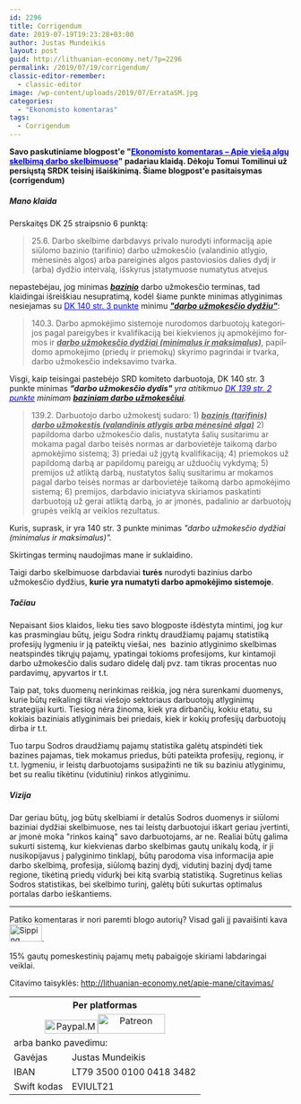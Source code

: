 ```yaml
---
id: 2296
title: Corrigendum
date: 2019-07-19T19:23:28+03:00
author: Justas Mundeikis
layout: post
guid: http://lithuanian-economy.net/?p=2296
permalink: /2019/07/19/corrigendum/
classic-editor-remember:
  - classic-editor
image: /wp-content/uploads/2019/07/ErrataSM.jpg
categories:
  - "Ekonomisto komentaras"
tags:
  - Corrigendum
---
```

<strong>Savo paskutiniame blogpost'e "<a href="http://lithuanian-economy.net/2019/07/17/ekonomisto-komentaras-apie-viesa-algu-skelbima-darbo-skelbimuose/" target="_blank" rel="noopener noreferrer"><span style="color: #0000ff;">Ekonomisto komentaras – Apie viešą algų skelbimą darbo skelbimuose</span></a>" padariau klaidą. Dėkoju Tomui Tomilinui už persiųstą SRDK teisinį išaiškinimą. Šiame blogpost'e pasitaisymas (corrigendum)
</strong>
<h5>Mano klaida</h5>
<!--more-->

Perskaitęs DK 25 straipsnio 6 punktą:
<blockquote>25.6. Darbo skelbime darbdavys privalo nurodyti informaciją apie siūlomo bazinio (tarifinio) darbo užmokesčio (valandinio atlygio, mėnesinės algos) arba pareiginės algos pastoviosios dalies dydį ir (arba) dydžio intervalą, išskyrus įstatymuose numatytus atvejus</blockquote>
nepastebėjau, jog minimas <em><span style="text-decoration: underline;"><strong>bazinio</strong></span></em> darbo užmokesčio terminas, tad klaidingai išreiškiau nesupratimą, kodėl šiame punkte minimas atlyginimas nesiejamas su <span style="color: #0000ff;"><a style="color: #0000ff;" href="https://e-seimas.lrs.lt/portal/legalAct/lt/TAD/10c6bfd07bd511e6a0f68fd135e6f40c/dCCcrgxXNt" target="_blank" rel="noopener noreferrer">DK 140 str. 3 punkte</a></span> minimu <span style="text-decoration: underline;"><em><strong>"darbo užmokesčio dydžiu"</strong></em></span>:<span style="text-decoration: underline;"><em><strong>
</strong></em></span>
<blockquote><span lang="LT">140.3. Darbo apmokėjimo sistemoje nurodomos darbuotojų kategorijos pagal pareigybes ir kvalifikaciją bei kiekvienos jų apmokėjimo formos ir <span style="text-decoration: underline;"><em><strong>darbo užmokesčio dydžiai (minimalus ir maksimalus)</strong></em></span>, papildomo apmokėjimo (priedų ir priemokų) skyrimo pagrindai ir tvarka, darbo užmokesčio indeksavimo tvarka. </span></blockquote>
Visgi, kaip teisingai pastebėjo SRD komiteto darbuotoja, DK 140 str. 3 punkte minimas <em><strong>"darbo užmokesčio dydis" </strong>yra atitikmuo <a href="https://e-seimas.lrs.lt/portal/legalAct/lt/TAD/10c6bfd07bd511e6a0f68fd135e6f40c/dCCcrgxXNt" target="_blank" rel="noopener noreferrer"><span style="color: #0000ff;">DK 139 str. 2 punkte</span></a> minimam <span style="text-decoration: underline;"><strong>baziniam darbo užmokesčiui</strong></span>.</em>
<blockquote>139.2. Darbuotojo darbo užmokestį sudaro:
1) <span style="text-decoration: underline;"><em><strong>bazinis (tarifinis) darbo užmokestis (valandinis atlygis arba mėnesinė alga)</strong></em></span>
2) papildoma darbo užmokesčio dalis, nustatyta šalių susitarimu ar mokama pagal darbo teisės normas ar darbovietėje taikomą darbo apmokėjimo sistemą;
3) priedai už įgytą kvalifikaciją;
4) priemokos už papildomą darbą ar papildomų pareigų ar užduočių vykdymą;
5) premijos už atliktą darbą, nustatytos šalių susitarimu ar mokamos pagal darbo teisės normas ar darbovietėje taikomą darbo apmokėjimo sistemą;
6) premijos, darbdavio iniciatyva skiriamos paskatinti darbuotoją už gerai atliktą darbą, jo ar įmonės, padalinio ar darbuotojų grupės veiklą ar veiklos rezultatus.</blockquote>
Kuris, suprask, ir yra <span lang="LT">140 str. 3 punkte minimas <em>"darbo užmokesčio dydžiai (minimalus ir maksimalus)".</em></span>

Skirtingas terminų naudojimas mane ir suklaidino.

Taigi darbo skelbimuose darbdaviai <strong>turės</strong> nurodyti bazinius darbo užmokesčio dydžius, <strong>kurie yra numatyti darbo apmokėjimo sistemoje</strong>.
<h5>Tačiau</h5>
Nepaisant šios klaidos, lieku ties savo blogposte išdėstyta mintimi, jog kur kas prasmingiau būtų, jeigu Sodra rinktų draudžiamų pajamų statistiką profesijų lygmeniu ir ją pateiktų viešai, nes  bazinio atlyginimo skelbimas neatspindės tikrųjų pajamų, ypatingai tokioms profesijoms, kur kintamoji darbo užmokesčio dalis sudaro didelę dalį pvz. tam tikras procentas nuo pardavimų, apyvartos ir t.t.

Taip pat, toks duomenų nerinkimas reiškia, jog nėra surenkami duomenys, kurie būtų reikalingi tikrai viešojo sektoriaus darbuotojų atlyginimų strategijai kurti. Tiesiog nėra žinoma, kiek yra dirbančių, kokiu etatu, su kokiais baziniais atlyginimais bei priedais, kiek ir kokių profesijų darbuotojų dirba ir t.t.

Tuo tarpu Sodros draudžiamų pajamų statistika galėtų atspindėti tiek bazines pajamas, tiek mokamus priedus, būti pateikta profesijų, regionų, ir t.t. lygmeniu, ir leistų darbuotojams susipažinti ne tik su baziniu atlyginimu, bet su realiu tikėtinu (vidutiniu) rinkos atlyginimu.
<h5>Vizija</h5>
Dar geriau būtų, jog būtų skelbiami ir detalūs Sodros duomenys ir siūlomi baziniai dydžiai skelbimuose, nes tai leistų darbuotojui iškart geriau įvertinti, ar įmonė moka "rinkos kainą" savo darbuotojams, ar ne. Realiai būtų galima sukurti sistemą, kur kiekvienas darbo skelbimas gautų unikalų kodą, ir ji nusikopijavus į palyginimo tinklapį, būtų parodoma visa informacija apie darbo skelbimą, profesija, siūlomą bazinį dydį, vidutinį bazinį dydį tame regione, tikėtiną priedų vidurkį bei kitą svarbią statistiką. Sugretinus kelias Sodros statistikas, bei skelbimo turinį, galėtų būti sukurtas optimalus portalas darbo ieškantiems.

<hr />

Patiko komentaras ir nori paremti blogo autorių? Visad gali jį pavaišinti kava <a href="http://www.sherv.net/"><img src="http://www.sherv.net/cm/emoticons/drink/sipping-coffee.gif" alt="Sipping coffee" width="58" height="31" /></a>.

15% gautų pomeskestinių pajamų metų pabaigoje skiriami labdaringai veiklai.

Citavimo taisyklės: <a href="http://lithuanian-economy.net/apie-mane/citavimas/" target="_blank" rel="noopener noreferrer"><span style="color: #0000ff;">http://lithuanian-economy.net/apie-mane/citavimas/</span></a>

<style type="text/css">
.tg  {border-collapse:collapse;border-spacing:0;}<br />.tg td{font-family:Arial, sans-serif;font-size:14px;padding:10px 5px;border-style:solid;border-width:1px;overflow:hidden;word-break:normal;border-color:black;}<br />.tg th{font-family:Arial, sans-serif;font-size:14px;font-weight:normal;padding:10px 5px;border-style:solid;border-width:1px;overflow:hidden;word-break:normal;border-color:black;}<br />.tg .tg-x70g{font-weight:bold;font-size:medium;font-family:Arial, Helvetica, sans-serif !important;;background-color:#343434;color:#ffffff;border-color:#000000;text-align:center;vertical-align:top}<br />.tg .tg-7rxk{font-size:medium;font-family:Arial, Helvetica, sans-serif !important;;border-color:#000000;text-align:center;vertical-align:top}<br />.tg .tg-80l2{font-size:14px;font-family:Arial, Helvetica, sans-serif !important;;border-color:#000000;text-align:left;vertical-align:top}<br /></style>
<table class="tg">
<tbody>
<tr>
<th class="tg-x70g" colspan="2">Per platformas</th>
</tr>
<tr>
<td class="tg-7rxk" style="text-align: center;" colspan="2"><a href="https://paypal.me/lithuanianeconomynet"><img style="width: 95px; height: 25px;" src="https://duckduckgo.com/i/ccfd0450.png" alt="Paypal.Me" /></a><a href="https://www.patreon.com/lithuanianeconomy"><img style="width: 120px; height: 35px;" src="https://assets.pcmag.com/media/images/421651-patreon.jpg" alt="Patreon" /></a></td>
</tr>
<tr>
<td class="tg-x70g" colspan="2">arba banko pavedimu:</td>
</tr>
<tr>
<td class="tg-80l2">Gavėjas</td>
<td class="tg-80l2">Justas Mundeikis</td>
</tr>
<tr>
<td class="tg-80l2">IBAN</td>
<td class="tg-80l2">LT79 3500 0100 0418 3482</td>
</tr>
<tr>
<td class="tg-80l2">Swift kodas</td>
<td class="tg-80l2">EVIULT21</td>
</tr>
</tbody>
</table>